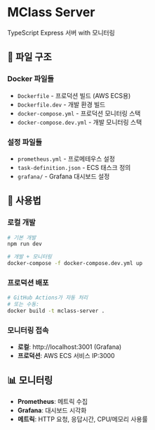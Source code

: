# MClass Server

TypeScript Express 서버 with 모니터링

## 📁 파일 구조

### Docker 파일들
- `Dockerfile` - 프로덕션 빌드 (AWS ECS용)
- `Dockerfile.dev` - 개발 환경 빌드
- `docker-compose.yml` - 프로덕션 모니터링 스택
- `docker-compose.dev.yml` - 개발 모니터링 스택

### 설정 파일들
- `prometheus.yml` - 프로메테우스 설정
- `task-definition.json` - ECS 태스크 정의
- `grafana/` - Grafana 대시보드 설정

## 🚀 사용법

### 로컬 개발
```bash
# 기본 개발
npm run dev

# 개발 + 모니터링
docker-compose -f docker-compose.dev.yml up
```

### 프로덕션 배포
```bash
# GitHub Actions가 자동 처리
# 또는 수동:
docker build -t mclass-server .
```

### 모니터링 접속
- **로컬**: http://localhost:3001 (Grafana)
- **프로덕션**: AWS ECS 서비스 IP:3000

## 📊 모니터링

- **Prometheus**: 메트릭 수집
- **Grafana**: 대시보드 시각화
- **메트릭**: HTTP 요청, 응답시간, CPU/메모리 사용률 